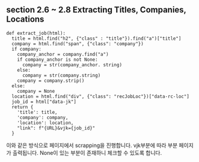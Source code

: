 ## section 2.6 ~ 2.8 Extracting Titles, Companies, Locations

```
def extract_job(html):
  title = html.find("h2", {"class" : "title"}).find("a")["title"]
  company = html.find("span", {"class": "company"})
  if company:
    company_anchor = company.find("a")
    if company_anchor is not None:
      company = str(company_anchor. string)
    else:
      company = str(company.string)
    company = company.strip()
  else:
    company = None
  location = html.find("div", {"class": "recJobLoc"})["data-rc-loc"]
  job_id = html["data-jk"]
  return {
    'title': title, 
    'company': company, 
    'location': location,
    "link": f"{URL}&vjk={job_id}"
  }

```
이와 같은 방식으로 페이지에서 scrapping을 진행합니다.
vjk부분에 따라 부분 페이지가 출력됩니다.
None이 있는 부분이 존재하니 체크할 수 있도록 합니다.

